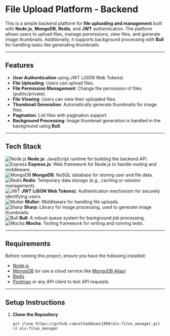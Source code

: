 # File Upload Platform - Backend

This is a simple backend platform for **file uploading and management** built with **Node.js**, **MongoDB**, **Redis**, and **JWT** authentication. The platform allows users to upload files, manage permissions, view files, and generate image thumbnails. Additionally, it supports background processing with **Bull** for handling tasks like generating thumbnails.

---

## Features
- **User Authentication** using JWT (JSON Web Tokens)
- **File Uploading**: Users can upload files.
- **File Permission Management**: Change the permission of files (public/private).
- **File Viewing**: Users can view their uploaded files.
- **Thumbnail Generation**: Automatically generate thumbnails for image files.
- **Pagination**: List files with pagination support.
- **Background Processing**: Image thumbnail generation is handled in the background using **Bull**.

---

## Tech Stack

![Node.js](https://img.icons8.com/color/48/000000/nodejs.png) **Node.js**: JavaScript runtime for building the backend API.  
![Express](https://img.icons8.com/color/48/000000/express.png) **Express.js**: Web framework for Node.js to handle routing and middleware.  
![MongoDB](https://img.icons8.com/ios-filled/50/000000/mongodb.png) **MongoDB**: NoSQL database for storing user and file data.  
![Redis](https://img.icons8.com/ios-filled/50/000000/redis.png) **Redis**: Temporary data storage (e.g., caching or session management).  
![JWT](https://img.icons8.com/ios-filled/50/000000/json-web-token.png) **JWT (JSON Web Tokens)**: Authentication mechanism for securely identifying users.  
![Multer](https://img.icons8.com/ios-filled/50/000000/multiple-files.png) **Multer**: Middleware for handling file uploads.  
![Sharp](https://img.icons8.com/ios-filled/50/000000/image.png) **Sharp**: Library for image processing, used to generate image thumbnails.  
![Bull](https://img.icons8.com/ios-filled/50/000000/queue.png) **Bull**: A robust queue system for background job processing.  
![Mocha](https://img.icons8.com/ios-filled/50/000000/test-tube.png) **Mocha**: Testing framework for writing and running tests.

---

## Requirements

Before running this project, ensure you have the following installed:

- [Node.js](https://nodejs.org/)
- [MongoDB](https://www.mongodb.com/try/download/community) (or use a cloud service like [MongoDB Atlas](https://www.mongodb.com/cloud/atlas))
- [Redis](https://redis.io/download)
- [Postman](https://www.postman.com/) or any API client to test API requests.

---

## Setup Instructions

1. **Clone the Repository**
   ```bash
   git clone https://github.com/elhaddoumi1999/alx-files_manager.git
   cd alx-files_manager
